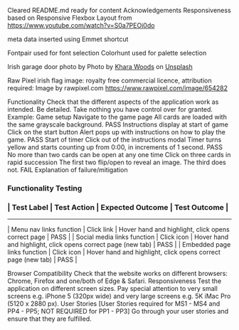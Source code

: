 Cleared README.md ready for content
Acknowledgements
Responsiveness based on Responsive Flexbox Layout from https://www.youtube.com/watch?v=S0a7PEOi0do

meta data inserted using Emmet shortcut

Fontpair used for font selection
Colorhunt used for palette selection

Irish garage door photo by Photo by <a href="https://unsplash.com/@kharaoke?utm_source=unsplash&utm_medium=referral&utm_content=creditCopyText">Khara Woods</a> on <a href="https://unsplash.com/s/photos/irish-flag?utm_source=unsplash&utm_medium=referral&utm_content=creditCopyText">Unsplash</a>

Raw Pixel irish flag image: royalty free commercial licence, attribution required: Image by rawpixel.com https://www.rawpixel.com/image/654282

Functionality
Check that the different aspects of the application work as intended. Be detailed. Take nothing you have control over for granted.
Example:
Game setup
Navigate to the game page
All cards are loaded with the same grayscale background.
PASS
Instructions display at start of game
Click on the start button
Alert pops up with instructions on how to play the game.
PASS
Start of timer
Click out of the instructions modal
Timer turns yellow and starts counting up from 0:00,  in increments of 1 second.
PASS
No more than two cards can be open at any one time
Click on three cards in rapid succession
The first two flip/open to reveal an image. The third does not.
FAIL
Explanation of failure/mitigation

 ### Functionality Testing 
### | Test Label | Test Action | Expected Outcome | Test Outcome | 
---
| Menu nav links function | Click link | Hover hand and highlight, click opens correct page | PASS |
| Social media links function | Click icon | Hover hand and highlight, click opens correct page (new tab) | PASS |
| Embedded page links function | Click icon | Hover hand and highlight, click opens correct page (new tab) | PASS |






Browser Compatibility
Check that the website works on different browsers: Chrome, Firefox and one/both of Edge & Safari.
Responsiveness
Test the application on different screen sizes. Pay special attention to very small screens e.g. iPhone 5 (320px wide)  and very large screens e.g. 5K iMac Pro (5120 x 2880 px).
User Stories [User Stories required for MS1 - MS4 and PP4 - PP5; NOT REQUIRED for PP1 - PP3]
Go through your user stories and ensure that they are fulfilled.

  